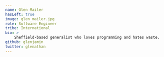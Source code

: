 ```yaml
---
name: Glen Mailer
hasLeft: true
image: glen_mailer.jpg
role: Software Engineer
tribe: International
bio: >
    Sheffield-based generalist who loves programming and hates waste.
github: glenjamin
twitter: glenathan
---
```

